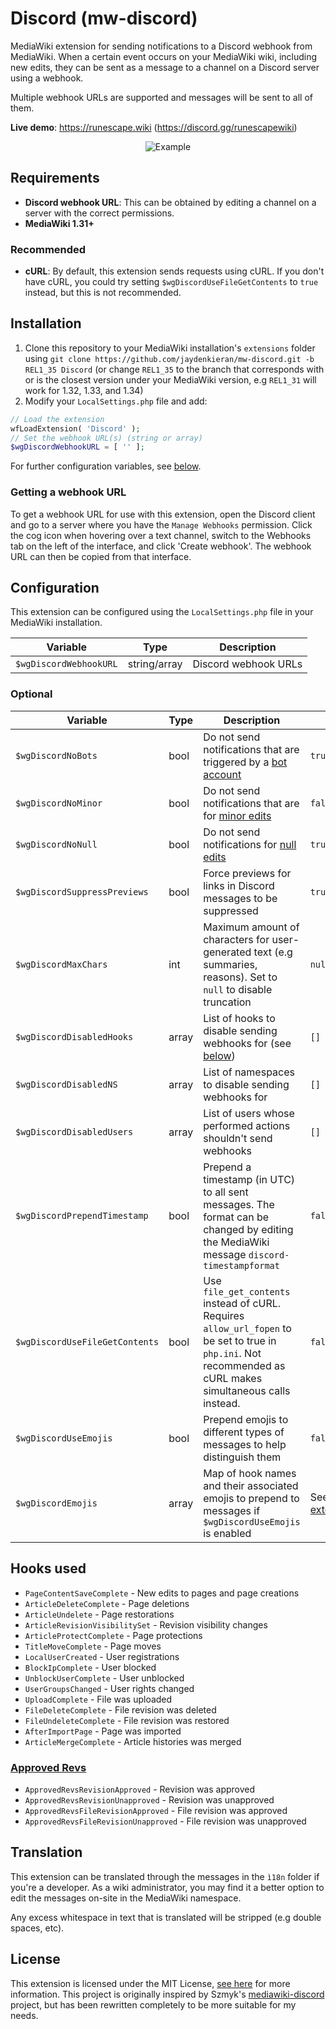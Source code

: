 # Discord (mw-discord)
MediaWiki extension for sending notifications to a Discord webhook from MediaWiki. When a certain event occurs on your MediaWiki wiki, including new edits, they can be sent as a message to a channel on a Discord server using a webhook.

Multiple webhook URLs are supported and messages will be sent to all of them.

**Live demo**: https://runescape.wiki (https://discord.gg/runescapewiki)

<p align="center">
  <img src="https://i.imgur.com/tCehglJ.png" alt="Example"/>
</p>

## Requirements
- **Discord webhook URL**: This can be obtained by editing a channel on a server with the correct permissions.
- **MediaWiki 1.31+**

### Recommended
- **cURL**: By default, this extension sends requests using cURL. If you don't have cURL, you could try setting `$wgDiscordUseFileGetContents` to `true` instead, but this is not recommended.

## Installation

1. Clone this repository to your MediaWiki installation's `extensions` folder using `git clone https://github.com/jaydenkieran/mw-discord.git -b REL1_35 Discord` (or change `REL1_35` to the branch that corresponds with or is the closest version under your MediaWiki version, e.g `REL1_31` will work for 1.32, 1.33, and 1.34)
2. Modify your `LocalSettings.php` file and add:

```php
// Load the extension
wfLoadExtension( 'Discord' );
// Set the webhook URL(s) (string or array)
$wgDiscordWebhookURL = [ '' ];
```

For further configuration variables, see [below](#configuration).

### Getting a webhook URL
To get a webhook URL for use with this extension, open the Discord client and go to a server where you have the `Manage Webhooks` permission. Click the cog icon when hovering over a text channel, switch to the Webhooks tab on the left of the interface, and click 'Create webhook'. The webhook URL can then be copied from that interface.

## Configuration
This extension can be configured using the `LocalSettings.php` file in your MediaWiki installation.

| Variable | Type | Description |
| --- | --- | --- |
| `$wgDiscordWebhookURL` | string/array | Discord webhook URLs

### Optional
| Variable | Type | Description | Default |
| --- | --- | --- | --- |
| `$wgDiscordNoBots` | bool | Do not send notifications that are triggered by a [bot account](https://www.mediawiki.org/wiki/Manual:Bots) | `true`
| `$wgDiscordNoMinor` | bool | Do not send notifications that are for [minor edits](https://meta.wikimedia.org/wiki/Help:Minor_edit) | `false`
| `$wgDiscordNoNull` | bool | Do not send notifications for [null edits](https://www.mediawiki.org/wiki/Manual:Purge#Null_edits) | `true`
| `$wgDiscordSuppressPreviews` | bool | Force previews for links in Discord messages to be suppressed | `true`
| `$wgDiscordMaxChars` | int | Maximum amount of characters for user-generated text (e.g summaries, reasons). Set to `null` to disable truncation | `null`
| `$wgDiscordDisabledHooks` | array | List of hooks to disable sending webhooks for (see [below](#hooks-used)) | `[]`
| `$wgDiscordDisabledNS` | array | List of namespaces to disable sending webhooks for | `[]`
| `$wgDiscordDisabledUsers` | array | List of users whose performed actions shouldn't send webhooks | `[]`
| `$wgDiscordPrependTimestamp` | bool | Prepend a timestamp (in UTC) to all sent messages. The format can be changed by editing the MediaWiki message `discord-timestampformat` | `false`
| `$wgDiscordUseFileGetContents` | bool | Use `file_get_contents` instead of cURL. Requires `allow_url_fopen` to be set to true in `php.ini`. Not recommended as cURL makes simultaneous calls instead. | `false`
| `$wgDiscordUseEmojis` | bool | Prepend emojis to different types of messages to help distinguish them | `false`
| `$wgDiscordEmojis` | array | Map of hook names and their associated emojis to prepend to messages if `$wgDiscordUseEmojis` is enabled | See [extension.json](/extension.json)

## Hooks used
- `PageContentSaveComplete` - New edits to pages and page creations
- `ArticleDeleteComplete` - Page deletions
- `ArticleUndelete` - Page restorations
- `ArticleRevisionVisibilitySet` - Revision visibility changes
- `ArticleProtectComplete` - Page protections
- `TitleMoveComplete` - Page moves
- `LocalUserCreated` - User registrations
- `BlockIpComplete` - User blocked
- `UnblockUserComplete` - User unblocked
- `UserGroupsChanged` - User rights changed
- `UploadComplete` - File was uploaded
- `FileDeleteComplete` - File revision was deleted
- `FileUndeleteComplete` - File revision was restored
- `AfterImportPage` - Page was imported
- `ArticleMergeComplete` - Article histories was merged

### [Approved Revs](https://www.mediawiki.org/wiki/Extension:Approved_Revs)
- `ApprovedRevsRevisionApproved` - Revision was approved
- `ApprovedRevsRevisionUnapproved` - Revision was unapproved
- `ApprovedRevsFileRevisionApproved` - File revision was approved
- `ApprovedRevsFileRevisionUnapproved` - File revision was unapproved

## Translation
This extension can be translated through the messages in the `ì18n` folder if you're a developer. As a wiki administrator, you may find it a better option to edit the messages on-site in the MediaWiki namespace.

Any excess whitespace in text that is translated will be stripped (e.g double spaces, etc).

## License
This extension is licensed under the MIT License, [see here](LICENSE) for more information. This project is originally inspired by Szmyk's [mediawiki-discord](https://github.com/Szmyk/mediawiki-discord) project, but has been rewritten completely to be more suitable for my needs.